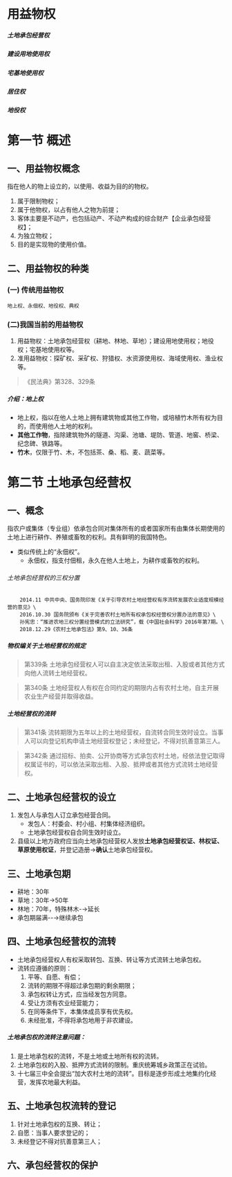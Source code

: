 # 用益物权
##### 土地承包经营权
##### 建设用地使用权
##### 宅基地使用权
##### 居住权
##### 地役权
# 第一节 概述
## 一、用益物权概念
指在他人的物上设立的，以使用、收益为目的的物权。
1. 属于限制物权；
2. 属于他物权，以占有他人之物为前提；
3. 客体主要是不动产，也包括动产、不动产构成的综合财产【企业承包经营权】；
4. 为独立物权；
5. 目的是实现物的使用价值。 
## 二、用益物权的种类
### (一) 传统用益物权
    地上权、永佃权、地役权、典权   
### (二)我国当前的用益物权
1. 用益物权：土地承包经营权（耕地、林地、草地）；建设用地使用权；地役权；宅基地使用权等。
2. 准用益物权：探矿权、采矿权、狩猎权、水资源使用权、海域使用权、渔业权等。 
>《民法典》第328、329条
##### 介绍：地上权
- 地上权，指以在他人土地上拥有建筑物或其他工作物，或培植竹木所有权为目的，而使用他人土地的权利。
- **其他工作物**，指除建筑物外的隧道、沟渠、池塘、堤防、管道、地窖、桥梁、纪念碑、铁路等。
- **竹木**，仅限于竹、木，不包括茶、桑、稻、麦、蔬菜等。
# 第二节 土地承包经营权
## 一、概念
指农户或集体（专业组）依承包合同对集体所有的或者国家所有由集体长期使用的土地上进行耕作、养殖或畜牧的权利。具有鲜明的我国特色。
- 类似传统上的“永佃权”。
  - 永佃权，指支付佃租，永久在他人土地上，为耕作或畜牧的权利。　
###### 土地承包经营权的三权分置
        2014.11 中共中央、国务院印发《关于引导农村土地经营权有序流转发展农业适度规模经营的意见》\
        2016.10.30 国务院颁布《关于完善农村土地所有权承包权经营权分置办法的意见》\
        孙宪忠：“推进农地三权分置经营模式的立法研究”，载《中国社会科学》2016年第7期。\
        2018.12.29《农村土地承包法》第9、10、36条
##### 物权编关于土地经营权的规定
>第339条  土地承包经营权人可以自主决定依法采取出租、入股或者其他方式向他人流转土地经营权。

>第340条  土地经营权人有权在合同约定的期限内占有农村土地，自主开展农业生产经营并取得收益。
##### 土地经营权的流转
>第341条  流转期限为五年以上的土地经营权，自流转合同生效时设立。当事人可以向登记机构申请土地经营权登记；未经登记，不得对抗善意第三人。

>第342条  通过招标、拍卖、公开协商等方式承包农村土地，经依法登记取得权属证书的，可以依法采取出租、入股、抵押或者其他方式流转土地经营权。
## 二、土地承包经营权的设立
1. 发包人与承包人订立承包经营合同。
    - 发包人：村委会、村小组、村集体经济组织。
    - 土地承包经营权自合同生效时设立。
2. 县级以上地方政府应当向土地承包经营权人发放**土地承包经营权证、林权证、草原使用权证**，并登记造册→**确认**土地承包经营权。 
## 三、土地承包期
- 耕地：30年
- 草地：30年→50年
- 林地：70年，特殊林木-→延长
- 承包期届满--→继续承包
## 四、土地承包经营权的流转
- 土地承包经营权人有权采取转包、互换、转让等方式流转土地承包权。
- 流转应遵循的原则：
    1. 平等、自愿、有偿；
    2. 流转的期限不得超过承包期的剩余期限；
    3. 承包权转让方式，应当经发包方同意。
    4. 受让方须有农业经营能力；   
    5. 在同等条件下，本集体成员享有优先权。
    6. 未经批准，不得将承包地用于非农建设。
##### 土地承包权的流转注意问题：
1. 是土地承包权的流转，不是土地或土地所有权的流转。
2. 土地承包权的入股、抵押方式流转的限制。重庆统筹城乡政策正在试验。
3. 十七届三中全会提出“加大农村土地的流转”。目标是逐步形成土地集约化经营，发挥农地最大利益。
## 五、土地承包权流转的登记
1. 针对土地承包权的互换、转让；
2. 自愿：当事人要求登记的；
3. 未经登记不得对抗善意第三人；
## 六、承包经营权的保护